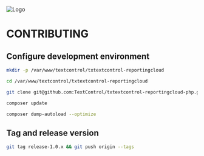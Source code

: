 ![Logo](https://raw.githubusercontent.com/TextControl/txtextcontrol-reportingcloud-php/master/media/rc_logo_512.png)

# CONTRIBUTING

## Configure development environment

```bash
mkdir -p /var/www/textcontrol/txtextcontrol-reportingcloud

cd /var/www/textcontrol/txtextcontrol-reportingcloud

git clone git@github.com:TextControl/txtextcontrol-reportingcloud-php.git .

composer update

composer dump-autoload --optimize
```

## Tag and release version

```bash
git tag release-1.0.x && git push origin --tags
```